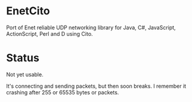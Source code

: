 EnetCito
========

Port of Enet reliable UDP networking library for Java, C#, JavaScript, ActionScript, Perl and D using Cito.

Status
======
Not yet usable.

It's connecting and sending packets, but then soon breaks.
I remember it crashing after 255 or 65535 bytes or packets.
